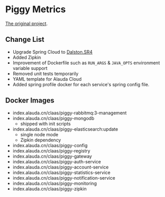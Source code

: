 # Piggy Metrics

[The original project](https://github.com/sqshq/PiggyMetrics).

## Change List

* Upgrade Spring Cloud to [Dalston.SR4](https://mvnrepository.com/artifact/org.springframework.cloud/spring-cloud-dependencies/Dalston.SR4)
* Added Zipkin 
* Improvement of Dockerfile such as `RUN_ARGS` & `JAVA_OPTS` environment variable support
* Removed unit tests temporarily 
* YAML template for Alauda Cloud
* Added spring profile docker for each service's spring config file.

## Docker Images 

* index.alauda.cn/claas/piggy-rabbitmq:3-management
* index.alauda.cn/claas/piggy-mongodb
	* shipped with init scripts
* index.alauda.cn/claas/piggy-elasticsearch:update
	* single node mode
	* Zipkin dependency
* index.alauda.cn/claas/piggy-config
* index.alauda.cn/claas/piggy-registry
* index.alauda.cn/claas/piggy-gateway
* index.alauda.cn/claas/piggy-auth-service
* index.alauda.cn/claas/piggy-account-service
* index.alauda.cn/claas/piggy-statistics-service
* index.alauda.cn/claas/piggy-notification-service
* index.alauda.cn/claas/piggy-monitoring
* index.alauda.cn/claas/piggy-zipkin


